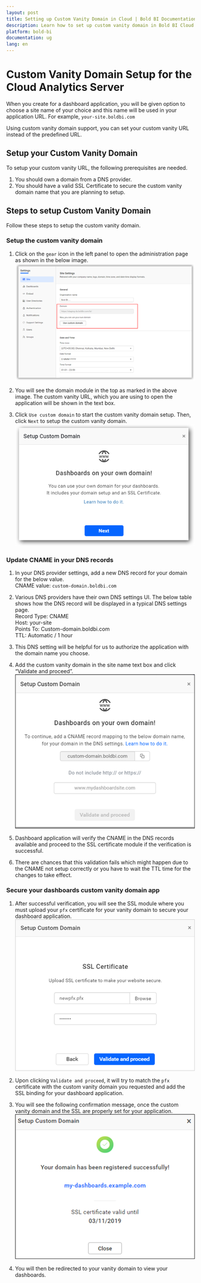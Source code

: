 ```yaml
---
layout: post
title: Setting up Custom Vanity Domain in Cloud | Bold BI Documentation
description: Learn how to set up custom vanity domain in Bold BI Cloud. Using custom vanity domain support, you can set your custom vanity URL instead of the predefined URL.
platform: bold-bi
documentation: ug
lang: en
---
```


# Custom Vanity Domain Setup for the Cloud Analytics Server

When you create for a dashboard application, you will be given option to choose a site name of your choice and this name will be used in your application URL. For example, `your-site.boldbi.com`

Using custom vanity domain support, you can set your custom vanity URL instead of the predefined URL.

## Setup your Custom Vanity Domain

To setup your custom vanity URL, the following prerequisites are needed.

1.	You should own a domain from a DNS provider.
2.	You should have a valid SSL Certificate to secure the custom vanity domain name that you are planning to setup.

## Steps to setup Custom Vanity Domain

Follow these steps to setup the custom vanity domain.

### Setup the custom vanity domain

1. Click on the `gear` icon in the left panel to open the administration page as shown in the below image.
![Administration Page](/static/assets/rebranding-and-custom-domains/images/administration-page.png)  

2. You will see the domain module in the top as marked in the above image. The custom vanity URL, which you are using to open the application will be shown in the text box.

3. Click `Use custom domain` to start the custom vanity domain setup. Then, click `Next` to setup the custom vanity domain.
![Next](/static/assets/rebranding-and-custom-domains/images/setup-domain.png)  

### Update CNAME in your DNS records

1. In your DNS provider settings, add a new DNS record for your domain for the below value.  
CNAME value: `custom-domain.boldbi.com` 

2. Various DNS providers have their own DNS settings UI. The below table shows how the DNS record will be displayed in a typical DNS settings page.  
Record Type: CNAME  
Host: your-site  
Points To: Custom-domain.boldbi.com  
TTL: Automatic / 1 hour  

3. This DNS setting will be helpful for us to authorize the application with the domain name you choose.

4. Add the custom vanity domain in the site name text box and click “Validate and proceed”.
![Validate and Proceed](/static/assets/rebranding-and-custom-domains/images/validate-and-proceed.png)  

5. Dashboard application will verify the CNAME in the DNS records available and proceed to the SSL certificate module if the verification is successful.

6. There are chances that this validation fails which might happen due to the CNAME not setup correctly or you have to wait the TTL time for the changes to take effect.

### Secure your dashboards custom vanity domain app

1. After successful verification, you will see the SSL module where you must upload your `pfx` certificate for your vanity domain to secure your dashboard application.
![Update Certificate](/static/assets/rebranding-and-custom-domains/images/update-certificate.png)  

2. Upon clicking `Validate and proceed`, it will try to match the `pfx` certificate with the custom vanity domain you requested and add the SSL binding for your dashboard application.

3. You will see the following confirmation message, once the custom vanity domain and the SSL are properly set for your application.
![Confirmation Message](/static/assets/rebranding-and-custom-domains/images/confirmation-message.png)  

4. You will then be redirected to your vanity domain to view your dashboards.